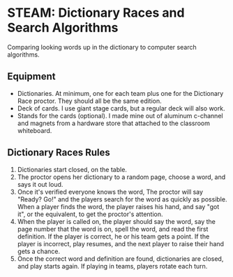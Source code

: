 # STEAM: Dictionary Races and Search Algorithms

Comparing looking words up in the dictionary to computer search algorithms.

## Equipment

* Dictionaries. At minimum, one for each team plus one for the Dictionary
  Race proctor. They should all be the same edition.
* Deck of cards. I use giant stage cards, but a regular deck will also work.
* Stands for the cards (optional). I made mine out of aluminum c-channel and
  magnets from a hardware store that attached to the classroom whiteboard.

## Dictionary Races Rules

1. Dictionaries start closed, on the table.
2. The proctor opens her dictionary to a random page, choose a word, and 
   says it out loud.
3. Once it's verified everyone knows the word, The proctor will say "Ready? 
   Go!" and the players search for the word as quickly as possible. When a
   player finds the word, the player raises his hand, and say "got it", or 
   the equivalent, to get the proctor's attention.
4. When the player is called on, the player should say the word, say the page 
   number that the word is on, spell the word, and read the first definition.
   If the player is correct, he or his team gets a point. If the player is 
   incorrect, play resumes, and the next player to raise their hand gets a 
   chance.
5. Once the correct word and definition are found, dictionaries are closed,
   and play starts again. If playing in teams, players rotate each turn.

